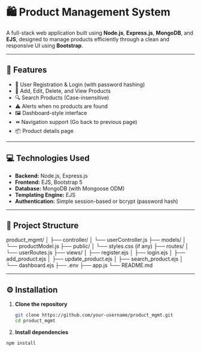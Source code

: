 # 🛍️ Product Management System

A full-stack web application built using **Node.js**, **Express.js**, **MongoDB**, and **EJS**, designed to manage products efficiently through a clean and responsive UI using **Bootstrap**.

---

## 📌 Features

- 🚀 User Registration & Login (with password hashing)
- 🧾 Add, Edit, Delete, and View Products
- 🔍 Search Products (Case-insensitive)
- ⚠️ Alerts when no products are found
- 🖼️ Dashboard-style interface
- ⏪ Navigation support (Go back to previous page)
- 📦 Product details page

---

## 💻 Technologies Used

- **Backend:** Node.js, Express.js
- **Frontend:** EJS, Bootstrap 5
- **Database:** MongoDB (with Mongoose ODM)
- **Templating Engine:** EJS
- **Authentication:** Simple session-based or bcrypt (password hash)

---

## 📂 Project Structure

product_mgmt/
│
├── controller/
│ └── userController.js
├── models/
│ └── productModel.js
├── public/
│ └── styles.css (if any)
├── routes/
│ └── userRoutes.js
├── views/
│ ├── register.ejs
│ ├── login.ejs
│ ├── add_product.ejs
│ ├── update_product.ejs
│ ├── search_product.ejs
│ └── dashboard.ejs
├── .env
├── app.js
└── README.md


---

## ⚙️ Installation

1. **Clone the repository**
   ```bash
   git clone https://github.com/your-username/product_mgmt.git
   cd product_mgmt
2. **Install dependencies**
  ```bash
  npm install
